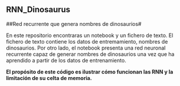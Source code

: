 ## RNN_Dinosaurus
##Red recurrente que genera nombres de dinosaurios#

En este repositorio encontraras un notebook y un fichero de texto.
El fichero de texto contiene los datos de entremamiento, nombres de dinosaurios.
Por otro lado, el notebook presenta una red neuronal recurrente capaz de generar nombres de dinosaurios una vez que ha aprendido a partir de los datos de entrenamiento.

**El propósito de este código es ilustrar cómo funcionan las RNN y la limitación de su celta de memoria.**
